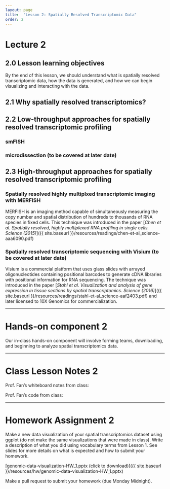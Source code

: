```yaml
---
layout: page
title:  "Lesson 2: Spatially Resolved Transcriptomic Data"
order: 2
---
```


# Lecture 2

## 2.0 Lesson learning objectives

By the end of this lesson, we should understand what is spatially resolved transcriptomic data, how the data is generated, and how we can begin visualizing and interacting with the data.

## 2.1 Why spatially resolved transcriptomics?


## 2.2 Low-throughput approaches for spatially resolved transcriptomic profiling

### smFISH

### microdissection (to be covered at later date)

## 2.3 High-throughput approaches for spatially resolved transcriptomic profiling

### Spatially resolved highly multiplxed transcriptomic imaging with MERFISH

MERFISH is an imaging method capable of simultaneously measuring the copy number and spatial distribution of hundreds to thousands of RNA species in fixed cells. This technique was introduced in the paper [*Chen et al. Spatially resolved, highly multiplexed RNA profiling in single cells. Science (2015)*]({{ site.baseurl }}/resources/readings/chen-et-al_science-aaa6090.pdf)

### Spatially resolved transcriptomic sequencing with Visium (to be covered at later date)

Visium is a commercial platform that uses glass slides with arrayed oligonucleotides containing positional barcodes to generate cDNA libraries with positional information for RNA sequencing. The technique was introduced in the paper [*Stahl et al. Visualization and analysis of gene expression in tissue sections by spatial transcriptomics. Science (2016)*]({{ site.baseurl }}/resources/readings/stahl-et-al_science-aaf2403.pdf) and later licensed to 10X Genomics for commercialization.

---

# Hands-on component 2

Our in-class hands-on component will involve forming teams, downloading, and beginning to analyze spatial transcriptomics data. 

---

# Class Lesson Notes 2

Prof. Fan’s whiteboard notes from class: 

Prof. Fan’s code from class: 

---

# Homework Assignment 2

Make a new data visualization of your spatial transcriptomics dataset using ggplot (do not make the same visualizations that were made in class). Write a description of what you did using vocabulary terms from Lesson 1. See slides for more details on what is expected and how to submit your homework.

[genomic-data-visualization-HW_1.pptx (click to download)]({{ site.baseurl }}/resources/hw/genomic-data-visualization-HW_1.pptx)

Make a pull request to submit your homework (due Monday Midnight).

